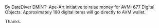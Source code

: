 By DateDiver
DMINT: Ape-Art initiative to raise money for AVM: 677 Digital Objects. Approximately 160 digital items will go directly to AVM wallet.

Thanks.
